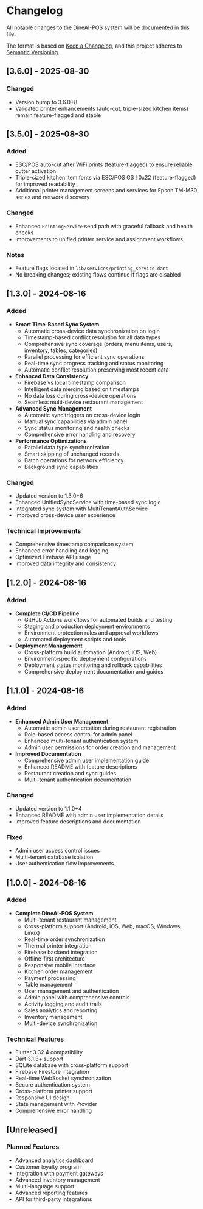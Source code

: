 # Changelog

All notable changes to the DineAI-POS system will be documented in this file.

The format is based on [Keep a Changelog](https://keepachangelog.com/en/1.0.0/),
and this project adheres to [Semantic Versioning](https://semver.org/spec/v2.0.0.html).

## [3.6.0] - 2025-08-30

### Changed
- Version bump to 3.6.0+8
- Validated printer enhancements (auto-cut, triple-sized kitchen items) remain feature-flagged and stable

## [3.5.0] - 2025-08-30

### Added
- ESC/POS auto-cut after WiFi prints (feature-flagged) to ensure reliable cutter activation
- Triple-sized kitchen item fonts via ESC/POS GS ! 0x22 (feature-flagged) for improved readability
- Additional printer management screens and services for Epson TM-M30 series and network discovery

### Changed
- Enhanced `PrintingService` send path with graceful fallback and health checks
- Improvements to unified printer service and assignment workflows

### Notes
- Feature flags located in `lib/services/printing_service.dart`
- No breaking changes; existing flows continue if flags are disabled

## [1.3.0] - 2024-08-16

### Added
- **Smart Time-Based Sync System**
  - Automatic cross-device data synchronization on login
  - Timestamp-based conflict resolution for all data types
  - Comprehensive sync coverage (orders, menu items, users, inventory, tables, categories)
  - Parallel processing for efficient sync operations
  - Real-time sync progress tracking and status monitoring
  - Automatic conflict resolution preserving most recent data
- **Enhanced Data Consistency**
  - Firebase vs local timestamp comparison
  - Intelligent data merging based on timestamps
  - No data loss during cross-device operations
  - Seamless multi-device restaurant management
- **Advanced Sync Management**
  - Automatic sync triggers on cross-device login
  - Manual sync capabilities via admin panel
  - Sync status monitoring and health checks
  - Comprehensive error handling and recovery
- **Performance Optimizations**
  - Parallel data type synchronization
  - Smart skipping of unchanged records
  - Batch operations for network efficiency
  - Background sync capabilities

### Changed
- Updated version to 1.3.0+6
- Enhanced UnifiedSyncService with time-based sync logic
- Integrated sync system with MultiTenantAuthService
- Improved cross-device user experience

### Technical Improvements
- Comprehensive timestamp comparison system
- Enhanced error handling and logging
- Optimized Firebase API usage
- Improved data integrity and consistency

## [1.2.0] - 2024-08-16

### Added
- **Complete CI/CD Pipeline**
  - GitHub Actions workflows for automated builds and testing
  - Staging and production deployment environments
  - Environment protection rules and approval workflows
  - Automated deployment scripts and tools
- **Deployment Management**
  - Cross-platform build automation (Android, iOS, Web)
  - Environment-specific deployment configurations
  - Deployment status monitoring and rollback capabilities
  - Comprehensive deployment documentation and guides

## [1.1.0] - 2024-08-16

### Added
- **Enhanced Admin User Management**
  - Automatic admin user creation during restaurant registration
  - Role-based access control for admin panel
  - Enhanced multi-tenant authentication system
  - Admin user permissions for order creation and management
- **Improved Documentation**
  - Comprehensive admin user implementation guide
  - Enhanced README with feature descriptions
  - Restaurant creation and sync guides
  - Multi-tenant authentication documentation

### Changed
- Updated version to 1.1.0+4
- Enhanced README with admin user implementation details
- Improved feature descriptions and documentation

### Fixed
- Admin user access control issues
- Multi-tenant database isolation
- User authentication flow improvements

## [1.0.0] - 2024-08-16

### Added
- **Complete DineAI-POS System**
  - Multi-tenant restaurant management
  - Cross-platform support (Android, iOS, Web, macOS, Windows, Linux)
  - Real-time order synchronization
  - Thermal printer integration
  - Firebase backend integration
  - Offline-first architecture
  - Responsive mobile interface
  - Kitchen order management
  - Payment processing
  - Table management
  - User management and authentication
  - Admin panel with comprehensive controls
  - Activity logging and audit trails
  - Sales analytics and reporting
  - Inventory management
  - Multi-device synchronization

### Technical Features
- Flutter 3.32.4 compatibility
- Dart 3.1.3+ support
- SQLite database with cross-platform support
- Firebase Firestore integration
- Real-time WebSocket synchronization
- Secure authentication system
- Cross-platform printer support
- Responsive UI design
- State management with Provider
- Comprehensive error handling

## [Unreleased]

### Planned Features
- Advanced analytics dashboard
- Customer loyalty program
- Integration with payment gateways
- Advanced inventory management
- Multi-language support
- Advanced reporting features
- API for third-party integrations 